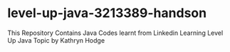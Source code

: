 # level-up-java-3213389-handson
This Repository Contains Java Codes learnt from Linkedin Learning Level Up Java Topic by Kathryn Hodge
